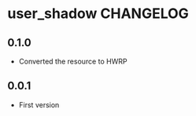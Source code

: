 user_shadow CHANGELOG
==================

0.1.0
-----
- Converted the resource to HWRP

0.0.1
-----
- First version
